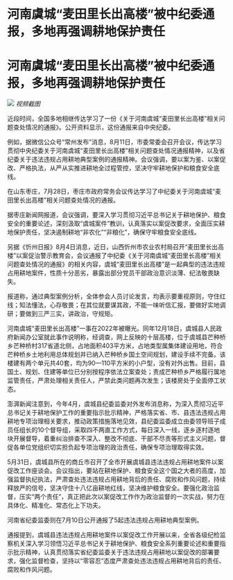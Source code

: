 # 河南虞城“麦田里长出高楼”被中纪委通报，多地再强调耕地保护责任

# 河南虞城“麦田里长出高楼”被中纪委通报，多地再强调耕地保护责任

![](https://inews.gtimg.com/newsapp_bt/0/15816564850/1000) _视频截图_

近段时间，全国多地相继传达学习了一份《关于河南虞城“麦田里长出高楼”相关问题查处情况的通报》。公开资料显示，这份通报来自中央纪委。

例如，据微信公众号“常州发布”消息，8月11日，市委常委会召开会议，传达学习贯彻中央纪委关于河南虞城“麦田里长出高楼”相关问题查处情况通报精神，以及省纪委关于违法违规占用耕地典型案例的通报精神。会议强调，要以案为鉴、以案促改、严格执法，从严从实推进耕地全过程管控，坚决守牢耕地保护和粮食安全底线。

在山东枣庄，7月28日，枣庄市政府常务会议传达学习了中纪委关于河南虞城“麦田里长出高楼”相关问题查处情况的通报。

据枣庄新闻网报道，会议强调，要深入学习贯彻习近平总书记关于耕地保护、粮食安全的重要论述，深刻汲取“虞城案件”教训，认真落实以案促改要求，全面压实耕地保护责任，坚决遏制耕地“非农化”“非粮化”，确保守牢粮食安全底线。

另据《忻州日报》8月4日消息，近日，山西忻州市农业农村局召开“麦田里长出高楼”以案促治警示教育会，会议通报了中纪委《关于河南虞城“麦田里长高楼”相关问题查处情况的通报》的相关内容，虞城“麦田里长出高楼”是一起典型的违法违规占用耕地案件，性质十分恶劣，暴露出部分党员干部政治意识淡薄、纪法敬畏缺失。

报道称，通过典型案例分析，全体参会人员讨论发言，均表示要重视原则，守住红线；知法懂法，心存敬畏；在其位就要谋其政，不能一味听信汇报，要做好实地调研；要做到三严三实，讲政治，守规矩。

河南虞城“麦田里长出高楼”一事在2022年被曝光。同年12月18日，虞城县人民政府新闻办公室就此事作说明称，经调查，网上反映的十层高楼，位于虞城县芒种桥乡芒种桥村317省道北侧，占地面积403平方米，占地类型属集体建设用地，符合芒种桥乡土地利用总体规划并已纳入芒种桥乡国土空间规划，建设手续不完备。该楼建有两个单元共40套，均为90—110平方米的小户型，没有对外出售。目前，县国土、规划、住建等单位已分别按程序依法立案查处；责成芒种桥乡严格履行属地监管责任，严肃处理相关责任人，严禁此类问题再次发生；该楼房处于全面停工状态。

澎湃新闻注意到，今年4月，虞城县纪委监委对外发布消息称，为深入贯彻习近平总书记关于耕地保护工作的重要指示批示精神，严格落实省、市、县违法违规占用耕地专项治理相关要求，推动政策措施落地见效，县纪委监委成立由委领导班子成员任组长的10个督导组，采取四不两直工作方式，每日深入一线，逐乡逐村逐地块开展督导，着重纠治排查不深入、整改不彻底、干部不尽责等形式主义问题，督促各单位党组织切实担负起专项治理的政治责任，确保专项治理取得实效。

5月31日，虞城县所在的商丘市召开了全市开展虞城县违法违规占用耕地案件以案促改工作座谈会。会议指出，要站在耕地保护、粮食安全这个国之大者的高度，加强监督执纪执法，严肃查处违法违规占用耕地背后的责任、腐败和作风问题，持续释放严的信号，坚决守住十八亿亩耕地红线，坚决维护粮食安全。要强化政治监督，压实“两个责任”，真正把此次以案促改工作作为政治监督的一次实战，努力在具体化、精准化、常态化上下功夫。

河南省纪委监委则在7月10日公开通报了5起违法违规占用耕地典型案例。

通报提到，虞城县违法违规占用耕地案件以案促改工作开展以来，全省各级纪检监察机关深入学习领悟习近平总书记关于耕地保护、粮食安全系列重要论述和重要指示批示精神，认真贯彻落实省纪委监委关于违法违规占用耕地以案促改的部署要求，强化监督检查，坚持以“零容忍”态度严肃查处违法违规占用耕地背后的责任、腐败和作风问题。

